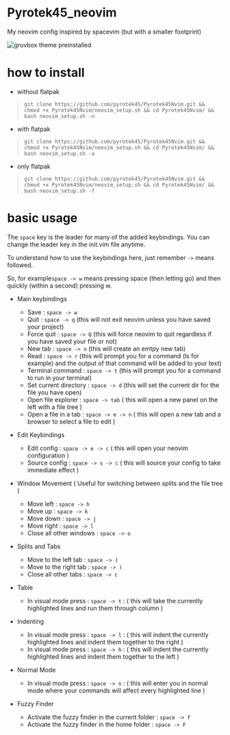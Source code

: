 # Pyrotek45_neovim
My neovim config inspired by spacevim (but with a smaller footprint)

![gruvbox theme preinstalled](https://camo.githubusercontent.com/a05028ef4dae5865098c508fc9f686b211f510198f07e6a5636734dbac618b30/687474703a2f2f692e696d6775722e636f6d2f476b496c38466e2e706e67)

# how to install 

- without flatpak
> `git clone https://github.com/pyrotek45/Pyrotek45Nvim.git && chmod +x Pyrotek45Nvim/neovim_setup.sh && cd Pyrotek45Nvim/ && bash neovim_setup.sh -n`
- with flatpak
> `git clone https://github.com/pyrotek45/Pyrotek45Nvim.git && chmod +x Pyrotek45Nvim/neovim_setup.sh && cd Pyrotek45Nvim/ && bash neovim_setup.sh -a`
- only flatpak
> `git clone https://github.com/pyrotek45/Pyrotek45Nvim.git && chmod +x Pyrotek45Nvim/neovim_setup.sh && cd Pyrotek45Nvim/ && bash neovim_setup.sh -f`

# basic usage

The `space` key is the leader for many of the added keybindings.
You can change the leader key in the init.vim file anytime.

To understand how to use the keybindings here, just remember `->` means followed. 

So, for example`space -> w` means pressing space (then letting go) and then quickly (within a second) pressing w.

- Main keybindings
  - Save : `space -> w`
  - Quit : `space -> q` (this will not exit neovim unless you have saved your project)
  - Force quit : `space -> Q` (this will force neovim to quit regardless if you have saved your file or not)
  - New tab : `space -> n` (this will create an emtpy new tab)
  - Read : `space -> r` (this will prompt you for a command (ls for example) and the output of that command will be added to your text)
  - Terminal command : `space -> t` (this will prompt you for a command to run in your terminal)
  - Set current directory : `space -> d` (this will set the current dir for the file you have open) 
  - Open file explorer : `space -> tab` ( this will open a new panel on the left with a file tree )
  - Open a file in a tab : `space -> e -> n` ( this will open a new tab and a browser to select a file to edit )
 
- Edit Keybindings
  - Edit config : `space -> e -> c` ( this will open your neovim configuration )
  - Source config : `space -> s -> c` ( this will source your config to take immediate effect )

- Window Movement ( Useful for switching between splits and the file tree )
  - Move left : `space -> h`
  - Move up : `space -> k`
  - Move down : `space -> j`
  - Move right : `space -> l`
  - Close all other windows : `space -> o`

- Splits and Tabs
  - Move to the left tab : `space -> (`
  - Move to the right tab : `space -> )`
  - Close all other tabs : `space -> c `

- Table
  - In visual mode press : `space -> t` : ( this will take the currently highlighted lines and run them through column )

- Indenting
  - In visual mode press : `space -> l` : ( this will indent the currently highlighted lines and indent them together to the right )
  - In visual mode press : `space -> h` : ( this will indent the currently highlighted lines and indent them together to the left )

- Normal Mode
  - In visual mode press : `space -> n` : ( this will enter you in normal mode where your commands will affect every highlighted line ) 

- Fuzzy Finder
  - Activate the fuzzy finder in the current folder : `space -> f`
  - Activate the fuzzy finder in the home folder : `space -> F`
